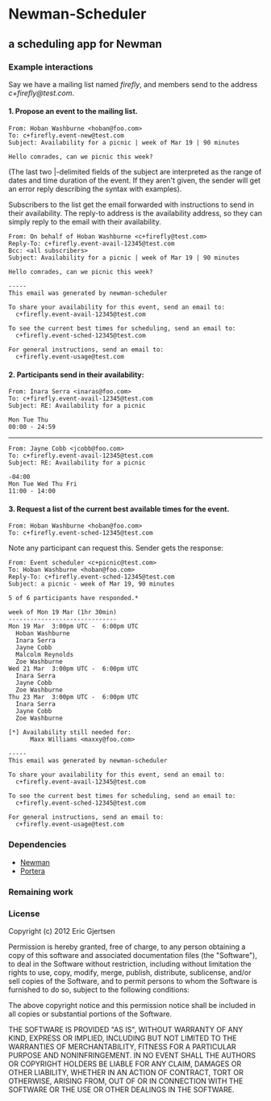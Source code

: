# Newman-Scheduler
## a scheduling app for Newman

### Example interactions

Say we have a mailing list named _firefly_, and members send to the address
_c+firefly@test.com_.
 
#### 1. Propose an event to the mailing list.

    From: Hoban Washburne <hoban@foo.com>
    To: c+firefly.event-new@test.com
    Subject: Availability for a picnic | week of Mar 19 | 90 minutes

    Hello comrades, can we picnic this week?
    
(The last two |-delimited fields of the subject are interpreted as the range of 
dates and time duration of the event. If they aren't given, the sender will get
an error reply describing the syntax with examples).

Subscribers to the list get the email forwarded with instructions to send in 
their availability. The reply-to address is the availability address, so they
can simply reply to the email with their availability.

    From: On behalf of Hoban Washburne <c+firefly@test.com>
    Reply-To: c+firefly.event-avail-12345@test.com
    Bcc: <all subscribers>
    Subject: Availability for a picnic | week of Mar 19 | 90 minutes

    Hello comrades, can we picnic this week?
    
    -----
    This email was generated by newman-scheduler

    To share your availability for this event, send an email to:
      c+firefly.event-avail-12345@test.com

    To see the current best times for scheduling, send an email to:
      c+firefly.event-sched-12345@test.com   

    For general instructions, send an email to:
      c+firefly.event-usage@test.com
      
       
#### 2. Participants send in their availability:

    From: Inara Serra <inaras@foo.com>
    To: c+firefly.event-avail-12345@test.com
    Subject: RE: Availability for a picnic

    Mon Tue Thu
    00:00 - 24:59
    
------
    
    From: Jayne Cobb <jcobb@foo.com>
    To: c+firefly.event-avail-12345@test.com
    Subject: RE: Availability for a picnic

    -04:00
    Mon Tue Wed Thu Fri
    11:00 - 14:00
    
    
#### 3. Request a list of the current best available times for the event.

    From: Hoban Washburne <hoban@foo.com>
    To: c+firefly.event-sched-12345@test.com

Note any participant can request this. Sender gets the response:

    From: Event scheduler <c+picnic@test.com>
    To: Hoban Washburne <hoban@foo.com>
    Reply-To: c+firefly.event-sched-12345@test.com
    Subject: a picnic - week of Mar 19, 90 minutes
    
    5 of 6 participants have responded.*
    
    week of Mon 19 Mar (1hr 30min) 
    ------------------------------
    Mon 19 Mar  3:00pm UTC -  6:00pm UTC
      Hoban Washburne
      Inara Serra
      Jayne Cobb
      Malcolm Reynolds
      Zoe Washburne
    Wed 21 Mar  3:00pm UTC -  6:00pm UTC
      Inara Serra
      Jayne Cobb
      Zoe Washburne
    Thu 23 Mar  3:00pm UTC -  6:00pm UTC
      Inara Serra
      Jayne Cobb
      Zoe Washburne

    [*] Availability still needed for:
          Maxx Williams <maxxy@foo.com> 

    -----
    This email was generated by newman-scheduler

    To share your availability for this event, send an email to:
      c+firefly.event-avail-12345@test.com

    To see the current best times for scheduling, send an email to:
      c+firefly.event-sched-12345@test.com   

    For general instructions, send an email to:
      c+firefly.event-usage@test.com

          

### Dependencies

  - [Newman](https://github.com/mendicant-university/newman)
  - [Portera](https://github.com/ericgj/portera)
  

### Remaining work


### License

Copyright (c) 2012 Eric Gjertsen

Permission is hereby granted, free of charge, to any person obtaining a copy of 
this software and associated documentation files (the "Software"), to deal in 
the Software without restriction, including without limitation the rights to 
use, copy, modify, merge, publish, distribute, sublicense, and/or sell copies of
 the Software, and to permit persons to whom the Software is furnished to do so,
 subject to the following conditions:

The above copyright notice and this permission notice shall be included in all 
copies or substantial portions of the Software.

THE SOFTWARE IS PROVIDED "AS IS", WITHOUT WARRANTY OF ANY KIND, EXPRESS OR 
IMPLIED, INCLUDING BUT NOT LIMITED TO THE WARRANTIES OF MERCHANTABILITY, FITNESS
 FOR A PARTICULAR PURPOSE AND NONINFRINGEMENT. IN NO EVENT SHALL THE AUTHORS OR 
COPYRIGHT HOLDERS BE LIABLE FOR ANY CLAIM, DAMAGES OR OTHER LIABILITY, WHETHER 
IN AN ACTION OF CONTRACT, TORT OR OTHERWISE, ARISING FROM, OUT OF OR IN 
CONNECTION WITH THE SOFTWARE OR THE USE OR OTHER DEALINGS IN THE SOFTWARE.
